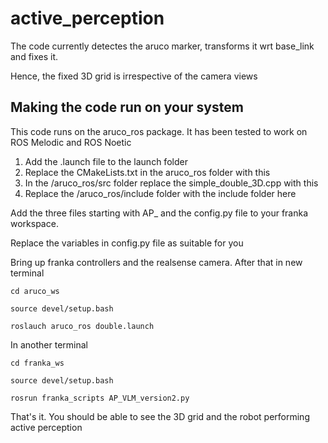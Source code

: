 # active_perception

The code currently detectes the aruco marker, transforms it wrt base_link and fixes it.

Hence, the fixed 3D grid is irrespective of the camera views

## Making the code run on your system

This code runs on the aruco_ros package. It has been tested to work on ROS Melodic and ROS Noetic

1. Add the .launch file to the launch folder
2. Replace the CMakeLists.txt in the aruco_ros folder with this
3. In the /aruco_ros/src folder replace the simple_double_3D.cpp with this
4. Replace the /aruco_ros/include folder with the include folder here

Add the three files starting with AP_ and the config.py file to your franka workspace.

Replace the variables in config.py file as suitable for you

Bring up franka controllers and the realsense camera. After that in new terminal
```
cd aruco_ws

source devel/setup.bash

roslauch aruco_ros double.launch
```

In another terminal
```
cd franka_ws

source devel/setup.bash

rosrun franka_scripts AP_VLM_version2.py 
```

That's it. You should be able to see the 3D grid and the robot performing active perception
